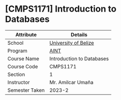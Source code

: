 # [CMPS1171] Introduction to Databases

| Attribute      | Details                                                    |
| -------------- | ---------------------------------------------------------- |
| School         | [University of Belize](https://www.ub.edu.bz/)             |
| Program        | [AINT](https://github.com/stars/jennxsierra/lists/ub-aint) |
| Course Name    | Introduction to Databases                                  |
| Course Code    | CMPS1171                                                   |
| Section        | 1                                                          |
| Instructor     | Mr. Amilcar Umaña                                          |
| Semester Taken | 2023-2                                                     |
